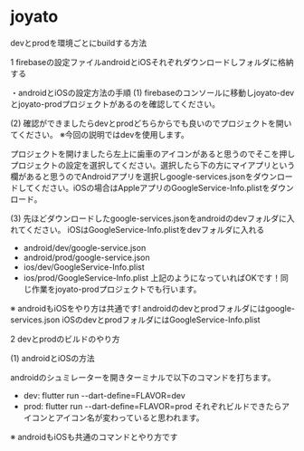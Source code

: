 # joyato
devとprodを環境ごとにbuildする方法

1 firebaseの設定ファイルandroidとiOSそれぞれダウンロードしフォルダに格納する

・androidとiOSの設定方法の手順
(1) firebaseのコンソールに移動しjoyato-devとjoyato-prodプロジェクトがあるのを確認してください。

(2) 確認ができましたらdevとprodどちらからでも良いのでプロジェクトを開いてください。
※今回の説明ではdevを使用します。

プロジェクトを開けましたら左上に歯車のアイコンがあると思うのでそこを押しプロジェクトの設定を選択してください。選択したら下の方にマイアプリという欄があると思うのでAndroidアプリを選択しgoogle-services.jsonをダウンロードしてください。iOSの場合はAppleアプリのGoogleService-Info.plistをダウンロード。

(3) 先ほどダウンロードしたgoogle-services.jsonをandroidのdevフォルダに入れてください。
iOSはGoogleService-Info.plistをdevフォルダに入れる

- android/dev/google-service.json
- android/prod/google-service.json
- ios/dev/GoogleService-Info.plist
- ios/prod/GoogleService-Info.plist
上記のようになっていればOKです！同じ作業をjoyato-prodプロジェクトでも行います。

※ androidもiOSをやり方は共通です!
androidのdevとprodフォルダにはgoogle-services.json
iOSのdevとprodフォルダにはGoogleService-Info.plist


2 devとprodのビルドのやり方

(1) androidとiOSの方法

androidのシュミレーターを開きターミナルで以下のコマンドを打ちます。
- dev: flutter run --dart-define=FLAVOR=dev
- prod: flutter run --dart-define=FLAVOR=prod
それぞれビルドできたらアイコンとアイコン名が変わっていると思われます。

※ androidもiOSも共通のコマンドとやり方です





